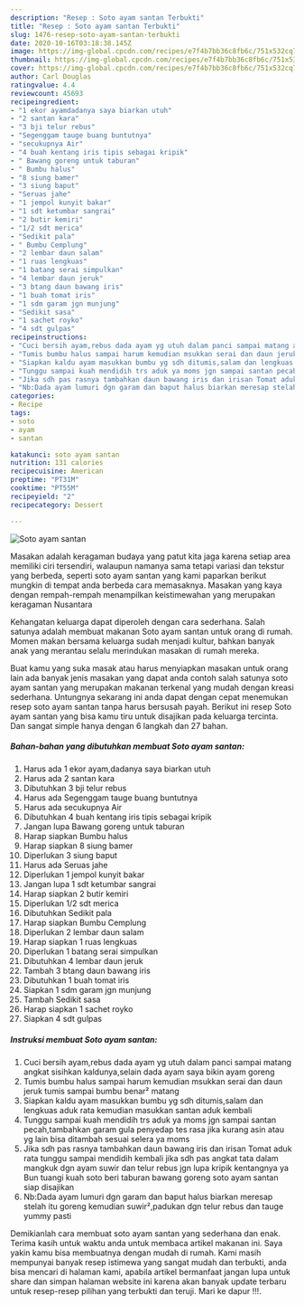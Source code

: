 ```yaml
---
description: "Resep : Soto ayam santan Terbukti"
title: "Resep : Soto ayam santan Terbukti"
slug: 1476-resep-soto-ayam-santan-terbukti
date: 2020-10-16T03:18:38.145Z
image: https://img-global.cpcdn.com/recipes/e7f4b7bb36c8fb6c/751x532cq70/soto-ayam-santan-foto-resep-utama.jpg
thumbnail: https://img-global.cpcdn.com/recipes/e7f4b7bb36c8fb6c/751x532cq70/soto-ayam-santan-foto-resep-utama.jpg
cover: https://img-global.cpcdn.com/recipes/e7f4b7bb36c8fb6c/751x532cq70/soto-ayam-santan-foto-resep-utama.jpg
author: Carl Douglas
ratingvalue: 4.4
reviewcount: 45693
recipeingredient:
- "1 ekor ayamdadanya saya biarkan utuh"
- "2 santan kara"
- "3 bji telur rebus"
- "Segenggam tauge buang buntutnya"
- "secukupnya Air"
- "4 buah kentang iris tipis sebagai kripik"
- " Bawang goreng untuk taburan"
- " Bumbu halus"
- "8 siung bamer"
- "3 siung baput"
- "Seruas jahe"
- "1 jempol kunyit bakar"
- "1 sdt ketumbar sangrai"
- "2 butir kemiri"
- "1/2 sdt merica"
- "Sedikit pala"
- " Bumbu Cemplung"
- "2 lembar daun salam"
- "1 ruas lengkuas"
- "1 batang serai simpulkan"
- "4 lembar daun jeruk"
- "3 btang daun bawang iris"
- "1 buah tomat iris"
- "1 sdm garam jgn munjung"
- "Sedikit sasa"
- "1 sachet royko"
- "4 sdt gulpas"
recipeinstructions:
- "Cuci bersih ayam,rebus dada ayam yg utuh dalam panci sampai matang angkat sisihkan kaldunya,selain dada ayam saya bikin ayam goreng"
- "Tumis bumbu halus sampai harum kemudian msukkan serai dan daun jeruk tumis sampai bumbu benar² matang"
- "Siapkan kaldu ayam masukkan bumbu yg sdh ditumis,salam dan lengkuas aduk rata kemudian masukkan santan aduk kembali"
- "Tunggu sampai kuah mendidih trs aduk ya moms jgn sampai santan pecah,tambahkan garam gula penyedap tes rasa jika kurang asin atau yg lain bisa ditambah sesuai selera ya moms"
- "Jika sdh pas rasnya tambahkan daun bawang iris dan irisan Tomat aduk rata tunggu sampai mendidih kembali jika sdh pas angkat tata dalam mangkuk dgn ayam suwir dan telur rebus jgn lupa kripik kentangnya ya Bun tuangi kuah soto beri taburan bawang goreng soto ayam santan siap disajikan"
- "Nb:Dada ayam lumuri dgn garam dan baput halus biarkan meresap stelah itu goreng kemudian suwir²,padukan dgn telur rebus dan tauge yummy pasti"
categories:
- Recipe
tags:
- soto
- ayam
- santan

katakunci: soto ayam santan 
nutrition: 131 calories
recipecuisine: American
preptime: "PT31M"
cooktime: "PT55M"
recipeyield: "2"
recipecategory: Dessert

---
```



![Soto ayam santan](https://img-global.cpcdn.com/recipes/e7f4b7bb36c8fb6c/751x532cq70/soto-ayam-santan-foto-resep-utama.jpg)

Masakan adalah keragaman budaya yang patut kita jaga karena setiap area memiliki ciri tersendiri, walaupun namanya sama tetapi variasi dan tekstur yang berbeda, seperti soto ayam santan yang kami paparkan berikut mungkin di tempat anda berbeda cara memasaknya. Masakan yang kaya dengan rempah-rempah menampilkan keistimewahan yang merupakan keragaman Nusantara



Kehangatan keluarga dapat diperoleh dengan cara sederhana. Salah satunya adalah membuat makanan Soto ayam santan untuk orang di rumah. Momen makan bersama keluarga sudah menjadi kultur, bahkan banyak anak yang merantau selalu merindukan masakan di rumah mereka.

Buat kamu yang suka masak atau harus menyiapkan masakan untuk orang lain ada banyak jenis masakan yang dapat anda contoh salah satunya soto ayam santan yang merupakan makanan terkenal yang mudah dengan kreasi sederhana. Untungnya sekarang ini anda dapat dengan cepat menemukan resep soto ayam santan tanpa harus bersusah payah.
Berikut ini resep Soto ayam santan yang bisa kamu tiru untuk disajikan pada keluarga tercinta. Dan sangat simple hanya dengan 6 langkah dan 27 bahan.


<!--inarticleads1-->

##### Bahan-bahan yang dibutuhkan membuat Soto ayam santan:

1. Harus ada 1 ekor ayam,dadanya saya biarkan utuh
1. Harus ada 2 santan kara
1. Dibutuhkan 3 bji telur rebus
1. Harus ada Segenggam tauge buang buntutnya
1. Harus ada secukupnya Air
1. Dibutuhkan 4 buah kentang iris tipis sebagai kripik
1. Jangan lupa  Bawang goreng untuk taburan
1. Harap siapkan  Bumbu halus
1. Harap siapkan 8 siung bamer
1. Diperlukan 3 siung baput
1. Harus ada Seruas jahe
1. Diperlukan 1 jempol kunyit bakar
1. Jangan lupa 1 sdt ketumbar sangrai
1. Harap siapkan 2 butir kemiri
1. Diperlukan 1/2 sdt merica
1. Dibutuhkan Sedikit pala
1. Harap siapkan  Bumbu Cemplung
1. Diperlukan 2 lembar daun salam
1. Harap siapkan 1 ruas lengkuas
1. Diperlukan 1 batang serai simpulkan
1. Dibutuhkan 4 lembar daun jeruk
1. Tambah 3 btang daun bawang iris
1. Dibutuhkan 1 buah tomat iris
1. Siapkan 1 sdm garam jgn munjung
1. Tambah Sedikit sasa
1. Harap siapkan 1 sachet royko
1. Siapkan 4 sdt gulpas




<!--inarticleads2-->

##### Instruksi membuat  Soto ayam santan:

1. Cuci bersih ayam,rebus dada ayam yg utuh dalam panci sampai matang angkat sisihkan kaldunya,selain dada ayam saya bikin ayam goreng
1. Tumis bumbu halus sampai harum kemudian msukkan serai dan daun jeruk tumis sampai bumbu benar² matang
1. Siapkan kaldu ayam masukkan bumbu yg sdh ditumis,salam dan lengkuas aduk rata kemudian masukkan santan aduk kembali
1. Tunggu sampai kuah mendidih trs aduk ya moms jgn sampai santan pecah,tambahkan garam gula penyedap tes rasa jika kurang asin atau yg lain bisa ditambah sesuai selera ya moms
1. Jika sdh pas rasnya tambahkan daun bawang iris dan irisan Tomat aduk rata tunggu sampai mendidih kembali jika sdh pas angkat tata dalam mangkuk dgn ayam suwir dan telur rebus jgn lupa kripik kentangnya ya Bun tuangi kuah soto beri taburan bawang goreng soto ayam santan siap disajikan
1. Nb:Dada ayam lumuri dgn garam dan baput halus biarkan meresap stelah itu goreng kemudian suwir²,padukan dgn telur rebus dan tauge yummy pasti




Demikianlah cara membuat soto ayam santan yang sederhana dan enak. Terima kasih untuk waktu anda untuk membaca artikel makanan ini. Saya yakin kamu bisa membuatnya dengan mudah di rumah. Kami masih mempunyai banyak resep istimewa yang sangat mudah dan terbukti, anda bisa mencari di halaman kami, apabila artikel bermanfaat jangan lupa untuk share dan simpan halaman website ini karena akan banyak update terbaru untuk resep-resep pilihan yang terbukti dan teruji. Mari ke dapur !!!. 
